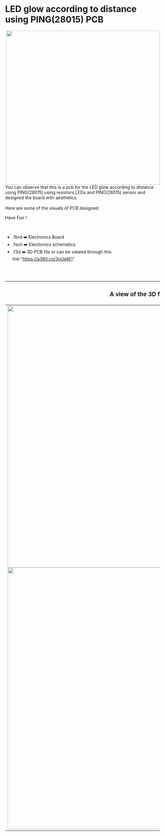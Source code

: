 


<h1>LED glow according to distance using PING(28015) PCB</h1>

<div>
   <img width=500 align=right src="https://github.com/Curovearth/Dive-into-Electronics/blob/main/PCB%20Designs/40-LED%20glow%20with%2028015%20ultrasonic%20sensor/28015_PCB%20v2.png"/>
   <p>You can observe that this is a pcb for the LED glow according to distance using PING(28015) using resistors,LEDs and PING(28015) sensor and designed the board with aesthetics.<br><br>Here are some of the visuals of PCB designed<br>
        
   Have Fun !
  </p>
<br>

   - .fbrd ➡️ Electronics Board
   - .fsch ➡️ Electronics schematics
   - .f3d  ➡️ 3D PCB file or can be viewed through this link:"https://a360.co/3oUe6Fj"
   
<br> <br>  
<div align=center>
   
| <h3>A view of the 3D file</h2> | <h3>Schematic Diagram for PCB</h3> |      
| --- | --- |
| <img width=850 align=center src="https://github.com/Curovearth/Dive-into-Electronics/blob/main/PCB%20Designs/40-LED%20glow%20with%2028015%20ultrasonic%20sensor/img1.png"/><br><img width=850 align=center src="https://github.com/Curovearth/Dive-into-Electronics/blob/main/PCB%20Designs/40-LED%20glow%20with%2028015%20ultrasonic%20sensor/img2.png"/> |    <img width="500" src="https://github.com/Curovearth/Dive-into-Electronics/blob/main/PCB%20Designs/40-LED%20glow%20with%2028015%20ultrasonic%20sensor/schematics.png"> | 
 
</div>

 




